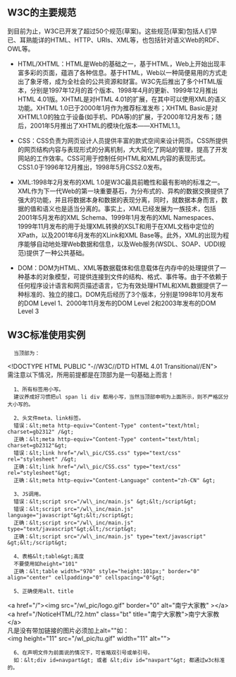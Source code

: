 ## **W3C的主要规范**

到目前为止，W3C已开发了超过50个规范\(草案\)。这些规范\(草案\)包括人们早已、耳熟能详的HTML、HTTP、URIs、XML等，也包括针对语义Web的RDF、OWL等。

* HTML/XHTML：HTML是Web的基础之一，基于HTML，Web上开始出现丰富多彩的页面，蕴涵了各种信息。基于HTML，Web以一种简便易用的方式走出了象牙塔，成为全社会的公共资源和财富。W3C先后推出了多个HTML版本，分别是1997年12月的首个版本、1998年4月的更新、1999年12月推出HTML 4.01版。XHTML是对HTML 4.01的扩展，在其中可以使用XML的语义功能。XHTML 1.0已于2000年1月作为推荐标准发布；XHTML Basic是对XHTML1.0的独立于设备\(如手机、PDA等\)的扩展，于2000年12月发布；随后，2001年5月推出了XHTML的模块化版本——XHTML1.1。

* CSS：CSS负责为网页设计人员提供丰富的款式空间来设计网页。CSS所提供的网页结构内容与表现形式的分离机制，大大简化了网站的管理，提高了开发网站的工作效率。CSS可用于控制任何HTML和XML内容的表现形式。CSS1.0于1996年12月推出，1998年5月CSS2.0发布。

* XML:1998年2月发布的XML 1.0是W3C最具前瞻性和最有影响的标准之一。XML作为下一代Web的第一块重要基石，为分布式的、异构的数据交换提供了强大的功能，并且将数据本身和数据的表现分离，同时，就数据本身而言，数据的值和语义也是适当分离的。事实上，XML已经发展为一族技术，包括2001年5月发布的XML Schema、1999年1月发布的XML Namespaces、1999年11月发布的用于处理XML转换的XSLT和用于在XML文档中定位的XPath，以及2001年6月发布的XLink和XML Base等。此外，XML的出现为程序能够自动地处理Web数据和信息，以及Web服务\(WSDL、SOAP、UDDI规范\)提供了一种公共基础。

* DOM：DOM为HTML、XML等数据载体和信息载体在内存中的处理提供了一种基本的对象模型，可提供连接到文件的结构、格式、事件等。由于不依赖于任何程序设计语言和网页描述语言，它为有效处理HTML和XML数据提供了一种标准的、独立的接口。DOM先后经历了3个版本，分别是1998年10月发布的DOM Level 1、2000年11月发布的DOM Level 2和2003年发布的DOM Level 3

## **W3C标准使用实例**

```
  当顶部为：  
```

&lt;!DOCTYPE HTML PUBLIC "-//W3C//DTD HTML 4.01 Transitional//EN"&gt;  
      需注意以下情况，所用前提都是在顶部为是一句基础上而言！

```
  1、所有标签用小写。  
  建议养成好习惯把ul span li div 都用小写，当然当顶部申明为上面所示，则不严格区分大小写的。

  2、头文件meta、link标签。  
  错误：&lt;meta http-equiv="Content-Type" content="text/html; charset=gb2312" /&gt;  
  正确：&lt;meta http-equiv="Content-Type" content="text/html; charset=gb2312"&gt;  
  错误：&lt;link href="/wl\_pic/CSS.css" type="text/css" rel="stylesheet" /&gt;  
  正确：&lt;link href="/wl\_pic/CSS.css" type="text/css" rel="stylesheet"&gt;  
  正确：&lt;meta http-equiv="Content-Language" content="zh-CN" &gt;

  3、JS调用。  
  错误：&lt;script src="/wl\_inc/main.js" &gt;&lt;/script&gt;  
  错误：&lt;script src="/wl\_inc/main.js" language="javascript"&gt;&lt;/script&gt;  
  正确：&lt;script src="/wl\_inc/main.js" type="text/javascript"&gt;&lt;/script&gt;  
  正确：&lt;script src="/wl\_inc/main.js" type="text/javascript" &gt;&lt;/script&gt;

  4、表格&lt;table&gt;高度  
  不要使用如height="101"  
  正确：&lt;table width="970" style="height:101px;" border="0" align="center" cellpadding="0" cellspacing="0"&gt;

  5、正确使用alt、title  
```

&lt;a href="/"&gt;&lt;img src="/wl\_pic/logo.gif" border="0" alt="南宁大家教" &gt;&lt;/a&gt;  
&lt;a href="/NoticeHTML/?2.htm" class="bt" title="南宁大家教"&gt;南宁大家教&lt;/a&gt;  
      凡是没有带加链接的图片必须加上alt=""如：  
&lt;img height="11" src="/wl\_pic/tu.gif" width="11" alt=""&gt;

```
  6、在声明文件为前面说的情况下，可省略双引号或单引号。  
  如：&lt;div id=navpart&gt; 或者 &lt;div id="navpart"&gt; 都通过w3c标准的。
```




